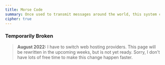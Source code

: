 ```yaml
---
title: Morse Code
summary: Once used to transmit messages around the world, this system can still be used in certain situations to send messages effectively when alternate mediums are not available.
cipher: true
---
```


### Temporarily Broken

> **August 2022:** I have to switch web hosting providers. This page will be
> rewritten in the upcoming weeks, but is not yet ready. Sorry, I don't have
> lots of free time to make this change happen faster.
